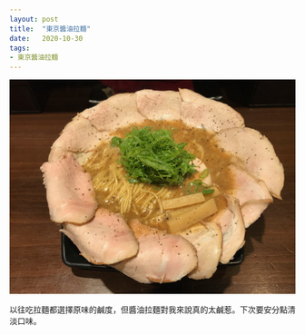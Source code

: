 ```yaml
---
layout: post
title:  "東京醬油拉麵"
date:   2020-10-30
tags:
- 東京醬油拉麵
---
```

![東京醬油拉麵](/media/2020-10-30-no-ramen-no-life.jpeg)

以往吃拉麵都選擇原味的鹹度，但醬油拉麵對我來說真的太鹹惹。下次要安分點清淡口味。